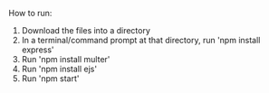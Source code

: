 How to run: 

1. Download the files into a directory
2. In a terminal/command prompt at that directory, run 'npm install express'
3. Run 'npm install multer'
4. Run 'npm install ejs'
5. Run 'npm start'
